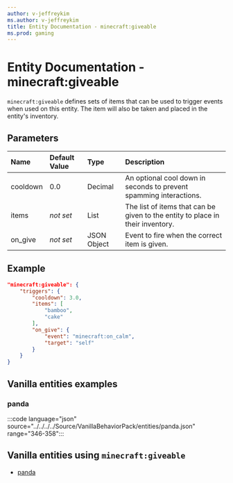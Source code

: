 ```yaml
---
author: v-jeffreykim
ms.author: v-jeffreykim
title: Entity Documentation - minecraft:giveable
ms.prod: gaming
---
```


# Entity Documentation - minecraft:giveable

`minecraft:giveable` defines sets of items that can be used to trigger events when used on this entity. The item will also be taken and placed in the entity's inventory.

## Parameters

|Name |Default Value  |Type  |Description  |
|:----------|:----------|:----------|:----------|
| cooldown| 0.0| Decimal| An optional cool down in seconds to prevent spamming interactions. |
| items| *not set*| List| The list of items that can be given to the entity to place in their inventory. |
| on_give| *not set*| JSON Object | Event to fire when the correct item is given. |

## Example

```json
"minecraft:giveable": {
    "triggers": {
        "cooldown": 3.0,
        "items": [
            "bamboo",
            "cake"
        ],
        "on_give": {
            "event": "minecraft:on_calm",
            "target": "self"
        }
    }
}
```

## Vanilla entities examples

### panda

:::code language="json" source="../../../../Source/VanillaBehaviorPack/entities/panda.json" range="346-358":::

## Vanilla entities using `minecraft:giveable`

- [panda](../../../../Source/VanillaBehaviorPack_Snippets/entities/panda.md)